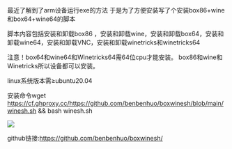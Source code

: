 最近了解到了arm设备运行exe的方法
于是为了方便安装写了个安装box86+wine和box64+wine64的脚本

脚本内容包括安装和卸载box86 ，安装和卸载wine，安装和卸载box64，安装和卸载wine64，安装和卸载VNC，安装和卸载winetricks和winetricks64

注意！box64和wine64和Winetricks64需64位cpu才能安装。
box86和wine和Winetricks所以设备都可以安装。

linux系统版本需≥ubuntu20.04

安装命令wget https://cf.ghproxy.cc/https://github.com/benbenhuo/boxwinesh/blob/main/winesh.sh && bash winesh.sh

![](https://github.com/benbenhuo/boxwinesh/blob/main/1.png)

github链接:https://github.com/benbenhuo/boxwinesh/
